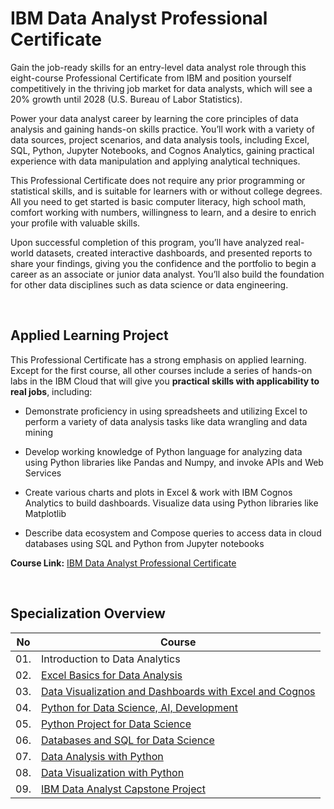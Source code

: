 # IBM Data Analyst Professional Certificate

Gain the job-ready skills for an entry-level data analyst role through this eight-course Professional Certificate from IBM and position yourself competitively in the thriving job market for data analysts, which will see a 20% growth until 2028 (U.S. Bureau of Labor Statistics).

Power your data analyst career by learning the core principles of data analysis and gaining hands-on skills practice. You’ll work with a variety of data sources, project scenarios, and data analysis tools, including Excel, SQL, Python, Jupyter Notebooks, and Cognos Analytics, gaining practical experience with data manipulation and applying analytical techniques.

This Professional Certificate does not require any prior programming or statistical skills, and is suitable for learners with or without college degrees. All you need to get started is basic computer literacy, high school math, comfort working with numbers, willingness to learn, and a desire to enrich your profile with valuable skills.

Upon successful completion of this program, you’ll have analyzed real-world datasets, created interactive dashboards, and presented reports to share your findings, giving you the confidence and the portfolio to begin a career as an associate or junior data analyst. You’ll also build the foundation for other data disciplines such as data science or data engineering.


<br>

## Applied Learning Project
This Professional Certificate has a strong emphasis on applied learning. Except for the first course, all other courses include a series of hands-on labs in the IBM Cloud that will give you **practical skills with applicability to real jobs**, including:

- Demonstrate proficiency in using spreadsheets and utilizing Excel to perform a variety of data analysis tasks like data wrangling and data mining

- Develop working knowledge of Python language for analyzing data using Python libraries like Pandas and Numpy, and invoke APIs and Web Services

- Create various charts and plots in Excel & work with IBM Cognos Analytics to build dashboards. Visualize data using Python libraries like Matplotlib

- Describe data ecosystem and Compose queries to access data in cloud databases using SQL and Python from Jupyter notebooks


**Course Link:** [IBM Data Analyst Professional Certificate](https://www.coursera.org/professional-certificates/ibm-data-analyst-r-excel)

<br>

## Specialization Overview

| No      | Course                                                                         				                            |	
|:-------:|-------------------------------------------------------------------------------------------------------------------|
| 01.     | Introduction to Data Analytics     		                                      				                              |
| 02.     | [Excel Basics for Data Analysis](Excel_Basics_for_Data_Analysis)                                                  |                          
| 03.     | [Data Visualization and Dashboards with Excel and Cognos](Data_Visualization_and_Dashboards_with_Excel_and_Cognos)|                   
| 04.	    | [Python for Data Science, AI, Development](Python_for_Data_Science_AI_Development)                                |
| 05.     | [Python Project for Data Science](Python_Project_for_Data_Science)      	                                        |
| 06.     | [Databases and SQL for Data Science](Databases_and_SQL_for_Data_Science)                                          |
| 07.     | [Data Analysis with Python](Data_Analysis_with_Python)                                                            |
| 08.     | [Data Visualization with Python](Data_Visualization_with_Python)                                                  |
| 09.     | [IBM Data Analyst Capstone Project](IBM_Data_Analyst_Capstone_Project)                                            |




